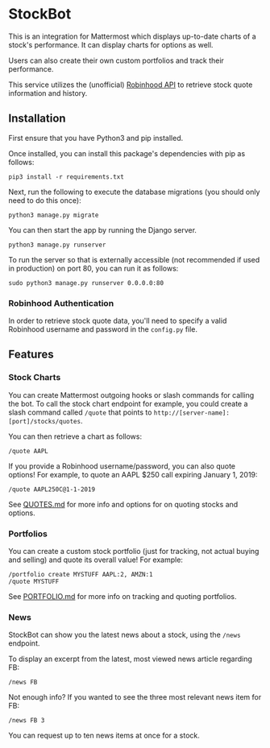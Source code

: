 # StockBot

This is an integration for Mattermost which displays up-to-date charts of a stock's performance. It can display charts for options as well.

Users can also create their own custom portfolios and track their performance.

This service utilizes the (unofficial) [Robinhood API](https://github.com/sanko/Robinhood) to retrieve stock quote information and history.

## Installation

First ensure that you have Python3 and pip installed.

Once installed, you can install this package's dependencies with pip as follows:

```
pip3 install -r requirements.txt
```

Next, run the following to execute the database migrations (you should only need to do this once):

```
python3 manage.py migrate
```

You can then start the app by running the Django server.

```
python3 manage.py runserver
```

To run the server so that is externally accessible (not recommended if used in production) on port 80, you can run it as follows:
```
sudo python3 manage.py runserver 0.0.0.0:80
```

### Robinhood Authentication

In order to retrieve stock quote data, you'll need to specify a valid Robinhood username and password in the `config.py` file.

## Features

### Stock Charts

You can create Mattermost outgoing hooks or slash commands for calling the bot. To call the stock chart endpoint for example, you could create a slash command called `/quote` that points to `http://[server-name]:[port]/stocks/quotes`.

You can then retrieve a chart as follows:

`/quote AAPL`

If you provide a Robinhood username/password, you can also quote options! For example, to quote an AAPL $250 call expiring January 1, 2019:

`/quote AAPL250C@1-1-2019`

See [QUOTES.md](documentation/QUOTES.md) for more info and options for on quoting stocks and options.

### Portfolios

You can create a custom stock portfolio (just for tracking, not actual buying and selling) and quote its overall value! For example:

```
/portfolio create MYSTUFF AAPL:2, AMZN:1
/quote MYSTUFF
```

See [PORTFOLIO.md](documentation/PORTFOLIO.md) for more info on tracking and quoting portfolios.

### News

StockBot can show you the latest news about a stock, using the `/news` endpoint.

To display an excerpt from the latest, most viewed news article regarding FB:

```
/news FB
```

Not enough info? If you wanted to see the three most relevant news item for FB:

```
/news FB 3
```

You can request up to ten news items at once for a stock.
